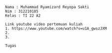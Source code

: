 `````````````
Nama : Muhammad Ryamizard Reyopa Sakti
Nim : 312210185
Kelas : TI 22 A2
`````````````

`````````````
Link youtube video pertemuan kuliah
1. https://www.youtube.com/watch?v=u1A_gwszJXM
2.
3.
`````````````

`````````````
Tugas
`````````````
